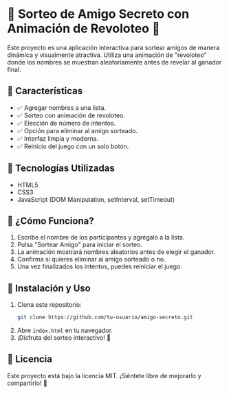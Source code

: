 # 🎉 Sorteo de Amigo Secreto con Animación de Revoloteo 🎊

Este proyecto es una aplicación interactiva para sortear amigos de manera dinámica y visualmente atractiva. Utiliza una animación de "revoloteo" donde los nombres se muestran aleatoriamente antes de revelar al ganador final.

## 🚀 Características
- ✅ Agregar nombres a una lista.
- ✅ Sorteo con animación de revoloteo.
- ✅ Elección de número de intentos.
- ✅ Opción para eliminar al amigo sorteado.
- ✅ Interfaz limpia y moderna.
- ✅ Reinicio del juego con un solo botón.

## 🔧 Tecnologías Utilizadas
- HTML5
- CSS3
- JavaScript (DOM Manipulation, setInterval, setTimeout)

## 🎥 ¿Cómo Funciona?
1. Escribe el nombre de los participantes y agrégalo a la lista.
2. Pulsa "Sortear Amigo" para iniciar el sorteo.
3. La animación mostrará nombres aleatorios antes de elegir el ganador.
4. Confirma si quieres eliminar al amigo sorteado o no.
5. Una vez finalizados los intentos, puedes reiniciar el juego.

## 📌 Instalación y Uso
1. Clona este repositorio:
   ```sh
   git clone https://github.com/tu-usuario/amigo-secreto.git
   ```
2. Abre `index.html` en tu navegador.
3. ¡Disfruta del sorteo interactivo! 🎈

## 📜 Licencia
Este proyecto está bajo la licencia MIT. ¡Siéntete libre de mejorarlo y compartirlo! 🚀

